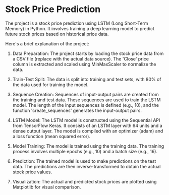 # Stock Price Prediction
The project is a stock price prediction using LSTM (Long Short-Term Memory) in Python. It involves training a deep learning model to predict future stock prices based on historical price data.

Here's a brief explanation of the project:

1. Data Preparation: The project starts by loading the stock price data from a CSV file (replace with the actual data source). The 'Close' price column is extracted and scaled using MinMaxScaler to normalize the data.

2. Train-Test Split: The data is split into training and test sets, with 80% of the data used for training the model.

3. Sequence Creation: Sequences of input-output pairs are created from the training and test data. These sequences are used to train the LSTM model. The length of the input sequences is defined (e.g., 10), and the function 'create_sequences' generates the input-output pairs.

4. LSTM Model: The LSTM model is constructed using the Sequential API from TensorFlow Keras. It consists of an LSTM layer with 64 units and a dense output layer. The model is compiled with an optimizer (adam) and a loss function (mean squared error).

5. Model Training: The model is trained using the training data. The training process involves multiple epochs (e.g., 10) and a batch size (e.g., 16).

6. Prediction: The trained model is used to make predictions on the test data. The predictions are then inverse-transformed to obtain the actual stock price values.

7. Visualization: The actual and predicted stock prices are plotted using Matplotlib for visual comparison.

